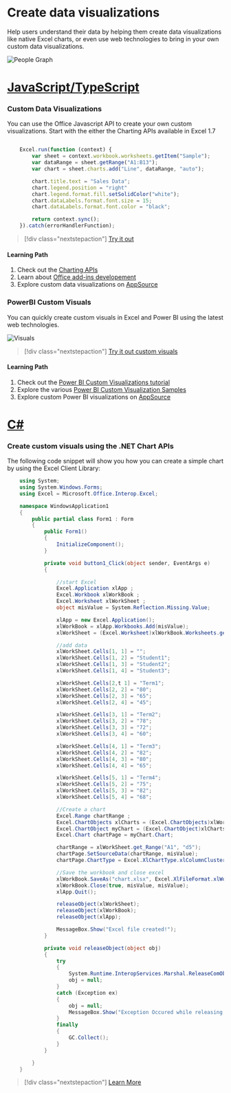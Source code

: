 # Create data visualizations

Help users understand their data by helping them create data visualizations like native Excel charts, or even use web technologies to bring in your own custom data visualizations.


![People Graph](https://az158878.vo.msecnd.net/marketing/Partner_21474836617/Product_42949674809/Asset_e208e0a1-cffd-44fa-9a34-c673b52d84b4/App0212.png)


# [JavaScript/TypeScript](#tab/js)

### Custom Data Visualizations

You can use the Office Javascript API to create your own custom visualizations.  Start with the either the Charting APIs available in Excel 1.7

```javascript

    Excel.run(function (context) {
        var sheet = context.workbook.worksheets.getItem("Sample");
        var dataRange = sheet.getRange("A1:B13");
        var chart = sheet.charts.add("Line", dataRange, "auto");

        chart.title.text = "Sales Data";
        chart.legend.position = "right"
        chart.legend.format.fill.setSolidColor("white");
        chart.dataLabels.format.font.size = 15;
        chart.dataLabels.format.font.color = "black";

        return context.sync();
    }).catch(errorHandlerFunction);
```

> [!div class="nextstepaction"]
> [Try it out](http://dev.office.com)

#### Learning Path
1. Check out the [Charting APIs](https://docs.microsoft.com/en-us/office/dev/add-ins/excel/excel-add-ins-charts)
2. Learn about [Office add-ins developement](https://dev.office.com)
3. Explore custom data visualizations on [AppSource](https://appsource.microsoft.com/en-us/marketplace/apps?product=power-bi-visuals)

### PowerBI Custom Visuals

You can quickly create custom visuals in Excel and Power BI using the latest web technologies.

![Visuals](https://devofficecdn.azureedge.net/media/Default/Blog%20Images/Image%203.png)

> [!div class="nextstepaction"]
> [Try it out custom visuals](http://dev.office.com)

#### Learning Path
1. Check out the [Power BI Custom Visualizations tutorial](https://docs.microsoft.com/en-us/office/dev/add-ins/excel/excel-add-ins-charts)
2. Explore the various [Power BI Custom Visualization Samples](https://github.com/Microsoft/PowerBI-visuals)
3. Explore custom Power BI visualizations on [AppSource](https://appsource.microsoft.com/en-us/marketplace/apps?product=power-bi-visuals)


# [C#](#tab/csharp)

### Create custom visuals using the .NET Chart APIs

The following code snippet will show you how you can create a simple chart by using the Excel Client Library:

```csharp
    using System;
    using System.Windows.Forms;
    using Excel = Microsoft.Office.Interop.Excel; 

    namespace WindowsApplication1
    {
        public partial class Form1 : Form
        {
            public Form1()
            {
                InitializeComponent();
            }

            private void button1_Click(object sender, EventArgs e)
            {

                //start Excel
                Excel.Application xlApp ;
                Excel.Workbook xlWorkBook ;
                Excel.Worksheet xlWorkSheet ;
                object misValue = System.Reflection.Missing.Value;

                xlApp = new Excel.Application();
                xlWorkBook = xlApp.Workbooks.Add(misValue);
                xlWorkSheet = (Excel.Worksheet)xlWorkBook.Worksheets.get_Item(1);

                //add data 
                xlWorkSheet.Cells[1, 1] = "";
                xlWorkSheet.Cells[1, 2] = "Student1";
                xlWorkSheet.Cells[1, 3] = "Student2";
                xlWorkSheet.Cells[1, 4] = "Student3";

                xlWorkSheet.Cells[2,t 1] = "Term1";
                xlWorkSheet.Cells[2, 2] = "80";
                xlWorkSheet.Cells[2, 3] = "65";
                xlWorkSheet.Cells[2, 4] = "45";

                xlWorkSheet.Cells[3, 1] = "Term2";
                xlWorkSheet.Cells[3, 2] = "78";
                xlWorkSheet.Cells[3, 3] = "72";
                xlWorkSheet.Cells[3, 4] = "60";

                xlWorkSheet.Cells[4, 1] = "Term3";
                xlWorkSheet.Cells[4, 2] = "82";
                xlWorkSheet.Cells[4, 3] = "80";
                xlWorkSheet.Cells[4, 4] = "65";

                xlWorkSheet.Cells[5, 1] = "Term4";
                xlWorkSheet.Cells[5, 2] = "75";
                xlWorkSheet.Cells[5, 3] = "82";
                xlWorkSheet.Cells[5, 4] = "68";

                //Create a chart
                Excel.Range chartRange ; 
                Excel.ChartObjects xlCharts = (Excel.ChartObjects)xlWorkSheet.ChartObjects(Type.Missing);
                Excel.ChartObject myChart = (Excel.ChartObject)xlCharts.Add(10, 80, 300, 250);
                Excel.Chart chartPage = myChart.Chart;

                chartRange = xlWorkSheet.get_Range("A1", "d5");
                chartPage.SetSourceData(chartRange, misValue);
                chartPage.ChartType = Excel.XlChartType.xlColumnClustered; 

                //Save the workbook and close excel
                xlWorkBook.SaveAs("chart.xlsx", Excel.XlFileFormat.xlWorkbookNormal, misValue, misValue, misValue, misValue, Excel.XlSaveAsAccessMode.xlExclusive, misValue, misValue, misValue, misValue, misValue);
                xlWorkBook.Close(true, misValue, misValue);
                xlApp.Quit();

                releaseObject(xlWorkSheet);
                releaseObject(xlWorkBook);
                releaseObject(xlApp);

                MessageBox.Show("Excel file created!");
            }

            private void releaseObject(object obj)
            {
                try
                {
                    System.Runtime.InteropServices.Marshal.ReleaseComObject(obj);
                    obj = null;
                }
                catch (Exception ex)
                {
                    obj = null;
                    MessageBox.Show("Exception Occured while releasing object " + ex.ToString());
                }
                finally
                {
                    GC.Collect();
                }
            }

        }
    }
```

> [!div class="nextstepaction"]
> [Learn More](http://dev.office.com)
